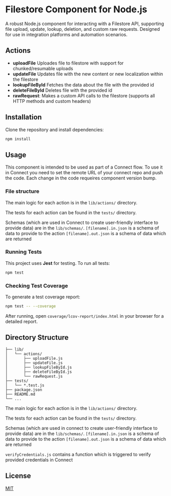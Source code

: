 # Filestore Component for Node.js

A robust Node.js component for interacting with a Filestore API, supporting file upload, update, lookup, deletion, and custom raw requests. Designed for use in integration platforms and automation scenarios.

## Actions

- **uploadFile** Uploades file to filestore with support for chunked/resumable uploads
- **updateFile** Updates file with the new content or new localization within the filestore
- **lookupFileById** Fetches the data about the file with the provided id
- **deleteFileById** Deletes file with the provided id
- **rawRequest**: Makes a custom API calls to the filestore (supports all HTTP methods and custom headers)

## Installation

Clone the repository and install dependencies:

```bash
npm install
```

## Usage

This component is intended to be used as part of a Connect flow.
To use it in Connect you need to set the remote URL of your connect repo and push the code.
Each change in the code requeires component version bump.

### File structure

The main logic for each action is in the `lib/actions/` directory.

The tests for each action can be found in the `tests/` directory.

Schemas (which are used in Connect to create user-friendly interface to provide data) are in the `lib/schemas/`.
`[filename].in.json` is a schema of data to provide to the action
`[filename].out.json` is a schema of data which are returned

### Running Tests

This project uses **Jest** for testing. To run all tests:

```bash
npm test
```

### Checking Test Coverage

To generate a test coverage report:

```bash
npm test -- --coverage
```

After running, open `coverage/lcov-report/index.html` in your browser for a detailed report.

## Directory Structure

```
├── lib/
│   └── actions/
│       ├── uploadFile.js
│       ├── updateFile.js
│       ├── lookupFileById.js
│       ├── deleteFileById.js
│       └── rawRequest.js
├── tests/
│   └── *.test.js
├── package.json
├── README.md
└── ...
```

The main logic for each action is in the `lib/actions/` directory.

The tests for each action can be found in the `tests/` directory.

Schemas (which are used in connect to create user-friendly interface to provide data) are in the `lib/schemas/`.
`[filename].in.json` is a schema of data to provide to the action
`[filename].out.json` is a schema of data which are returned

`verifyCredentials.js` contains a function which is triggered to verify provided credentials in Connect

## License

[MIT](LICENSE)

